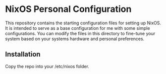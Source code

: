 # NixOS Personal Configuration

This repository contains the starting configuration files for setting up NixOS. It is intended to serve as a base configuration for me with some simple configurations.
You can modify the files in this directory to fine-tune your system based on your systems hardware and personal preferences.

## Installation

Copy the repo into your /etc/nixos folder.
